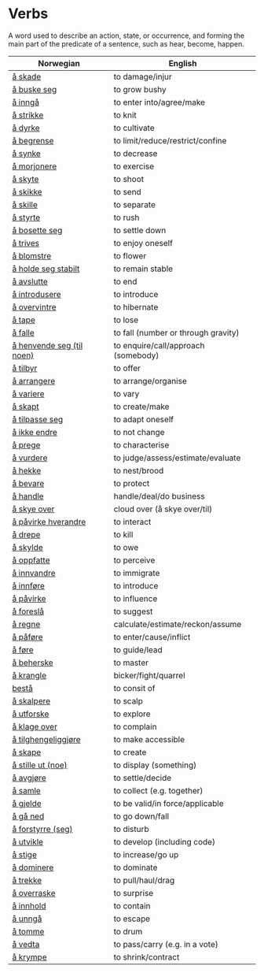 # Verbs

A word used to describe an action, state, or occurrence, and forming the main part of the predicate of a sentence, such as hear, become, happen.

| Norwegian | English |
| --- | --- |
| [å skade](https://www.ordnett.no/search?language=no&phrase=å%20skade) | to damage/injur |
| [å buske seg](https://www.ordnett.no/search?language=no&phrase=å%20buske%20seg) | to grow bushy |
| [å inngå](https://www.ordnett.no/search?language=no&phrase=å%20inngå) | to enter into/agree/make |
| [å strikke](https://www.ordnett.no/search?language=no&phrase=å%20strikke) | to knit |
| [å dyrke](https://www.ordnett.no/search?language=no&phrase=å%20dyrke) | to cultivate |
| [å begrense](https://www.ordnett.no/search?language=no&phrase=å%20begrense) | to limit/reduce/restrict/confine |
| [å synke](https://www.ordnett.no/search?language=no&phrase=å%20synke) | to decrease |
| [å morjonere](https://www.ordnett.no/search?language=no&phrase=å%20morjonere) | to exercise |
| [å skyte](https://www.ordnett.no/search?language=no&phrase=å%20skyte) | to shoot |
| [å skikke](https://www.ordnett.no/search?language=no&phrase=å%20skikke) | to send |
| [å skille](https://www.ordnett.no/search?language=no&phrase=å%20skille) | to separate |
| [å styrte](https://www.ordnett.no/search?language=no&phrase=å%20styrte) | to rush |
| [å bosette seg](https://www.ordnett.no/search?language=no&phrase=å%20bosette%20seg) | to settle down |
| [å trives](https://www.ordnett.no/search?language=no&phrase=å%20trives) | to enjoy oneself |
| [å blomstre](https://www.ordnett.no/search?language=no&phrase=å%20blomstre) | to flower |
| [å holde seg stabilt](https://www.ordnett.no/search?language=no&phrase=å%20holde%20seg%20stabilt) | to remain stable |
| [å avslutte](https://www.ordnett.no/search?language=no&phrase=å%20avslutte) | to end |
| [å introdusere](https://www.ordnett.no/search?language=no&phrase=å%20introdusere) | to introduce |
| [å overvintre](https://www.ordnett.no/search?language=no&phrase=å%20overvintre) | to hibernate |
| [å tape](https://www.ordnett.no/search?language=no&phrase=å%20tape) | to lose |
| [å falle](https://www.ordnett.no/search?language=no&phrase=å%20falle) | to fall (number or through gravity) |
| [å henvende seg (til noen)](https://www.ordnett.no/search?language=no&phrase=å%20henvende%20seg%20(til%20noen)) | to enquire/call/approach (somebody) |
| [å tilbyr](https://www.ordnett.no/search?language=no&phrase=å%20tilbyr) | to offer |
| [å arrangere](https://www.ordnett.no/search?language=no&phrase=å%20arrangere) | to arrange/organise |
| [å variere](https://www.ordnett.no/search?language=no&phrase=å%20variere) | to vary |
| [å skapt](https://www.ordnett.no/search?language=no&phrase=å%20skapt) | to create/make |
| [å tilpasse seg](https://www.ordnett.no/search?language=no&phrase=å%20tilpasse%20seg) | to adapt oneself |
| [å ikke endre](https://www.ordnett.no/search?language=no&phrase=å%20ikke%20endre) | to not change |
| [å prege](https://www.ordnett.no/search?language=no&phrase=å%20prege) | to characterise |
| [å vurdere](https://www.ordnett.no/search?language=no&phrase=å%20vurdere) | to judge/assess/estimate/evaluate |
| [å hekke](https://www.ordnett.no/search?language=no&phrase=å%20hekke) | to nest/brood |
| [å bevare](https://www.ordnett.no/search?language=no&phrase=å%20bevare) | to protect |
| [å handle](https://www.ordnett.no/search?language=no&phrase=å%20handle) | handle/deal/do business |
| [å skye over](https://www.ordnett.no/search?language=no&phrase=å%20skye%20over) | cloud over (å skye over/til) |
| [å påvirke hverandre](https://www.ordnett.no/search?language=no&phrase=å%20påvirke%20hverandre) | to interact |
| [å drepe](https://www.ordnett.no/search?language=no&phrase=å%20drepe) | to kill |
| [å skylde](https://www.ordnett.no/search?language=no&phrase=å%20skylde) | to owe |
| [å oppfatte](https://www.ordnett.no/search?language=no&phrase=å%20oppfatte) | to perceive |
| [å innvandre](https://www.ordnett.no/search?language=no&phrase=å%20innvandre) | to immigrate |
| [å innføre](https://www.ordnett.no/search?language=no&phrase=å%20innføre) | to introduce |
| [å påvirke](https://www.ordnett.no/search?language=no&phrase=å%20påvirke) | to influence |
| [å foreslå](https://www.ordnett.no/search?language=no&phrase=å%20foreslå) | to suggest |
| [å regne](https://www.ordnett.no/search?language=no&phrase=å%20regne) | calculate/estimate/reckon/assume |
| [å påføre](https://www.ordnett.no/search?language=no&phrase=å%20påføre) | to enter/cause/inflict |
| [å føre](https://www.ordnett.no/search?language=no&phrase=å%20føre) | to guide/lead |
| [å beherske](https://www.ordnett.no/search?language=no&phrase=å%20beherske) | to master |
| [å krangle](https://www.ordnett.no/search?language=no&phrase=å%20krangle) | bicker/fight/quarrel |
| [bestå](https://www.ordnett.no/search?language=no&phrase=bestå) | to consit of |
| [å skalpere](https://www.ordnett.no/search?language=no&phrase=å%20skalpere) | to scalp |
| [å utforske](https://www.ordnett.no/search?language=no&phrase=å%20utforske) | to explore |
| [å klage over](https://www.ordnett.no/search?language=no&phrase=å%20klage%20over) | to complain |
| [å tilghengeliggjøre](https://www.ordnett.no/search?language=no&phrase=å%20tilghengeliggjøre) | to make accessible |
| [å skape](https://www.ordnett.no/search?language=no&phrase=å%20skape) | to create |
| [å stille ut (noe)](https://www.ordnett.no/search?language=no&phrase=å%20stille%20ut%20(noe)) | to display (something) |
| [å avgjøre](https://www.ordnett.no/search?language=no&phrase=å%20avgjøre) | to settle/decide |
| [å samle](https://www.ordnett.no/search?language=no&phrase=å%20samle) | to collect (e.g. together) |
| [å gjelde](https://www.ordnett.no/search?language=no&phrase=å%20gjelde) | to be valid/in force/applicable |
| [å gå ned](https://www.ordnett.no/search?language=no&phrase=å%20gå%20ned) | to go down/fall |
| [å forstyrre (seg)](https://www.ordnett.no/search?language=no&phrase=å%20forstyrre%20(seg)) | to disturb |
| [å utvikle](https://www.ordnett.no/search?language=no&phrase=å%20utvikle) | to develop (including code) |
| [å stige](https://www.ordnett.no/search?language=no&phrase=å%20stige) | to increase/go up |
| [å dominere](https://www.ordnett.no/search?language=no&phrase=å%20dominere) | to dominate |
| [å trekke](https://www.ordnett.no/search?language=no&phrase=å%20trekke) | to pull/haul/drag |
| [å overraske](https://www.ordnett.no/search?language=no&phrase=å%20overraske) | to surprise |
| [å innhold](https://www.ordnett.no/search?language=no&phrase=å%20innhold) | to contain |
| [å unngå](https://www.ordnett.no/search?language=no&phrase=å%20unngå) | to escape |
| [å tomme](https://www.ordnett.no/search?language=no&phrase=å%20tomme) | to drum |
| [å vedta](https://www.ordnett.no/search?language=no&phrase=å%20vedta) | to pass/carry (e.g. in a vote) |
| [å krympe](https://www.ordnett.no/search?language=no&phrase=å%20krympe) | to shrink/contract |

